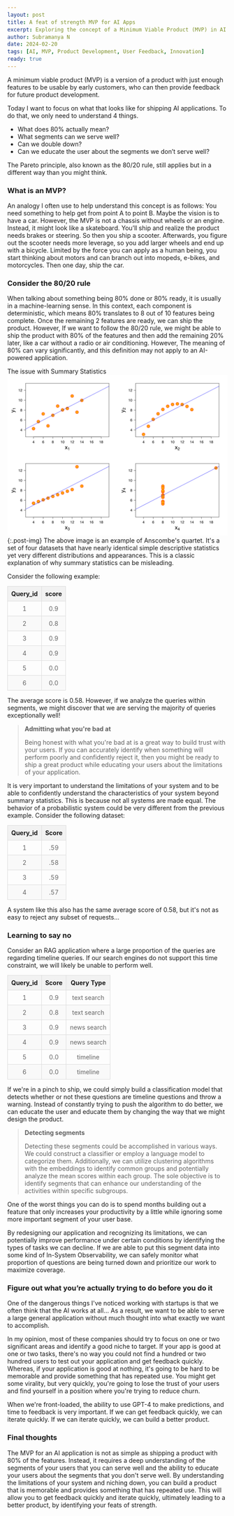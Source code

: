 ```yaml
---
layout: post
title: A feat of strength MVP for AI Apps
excerpt: Exploring the concept of a Minimum Viable Product (MVP) in AI applications, focusing on delivering value by understanding and addressing user needs effectively.
author: Subramanya N
date: 2024-02-20
tags: [AI, MVP, Product Development, User Feedback, Innovation]
ready: true
---
```

A minimum viable product (MVP) is a version of a product with just enough features to be usable by early customers, who can then provide feedback for future product development.

Today I want to focus on what that looks like for shipping AI applications. To do that, we only need to understand 4 things.
- What does 80% actually mean?
- What segments can we serve well?
- Can we double down?
- Can we educate the user about the segments we don’t serve well?

The Pareto principle, also known as the 80/20 rule, still applies but in a different way than you might think.

### What is an MVP?
An analogy I often use to help understand this concept is as follows: You need something to help get from point A to point B. Maybe the vision is to have a car. However, the MVP is not a chassis without wheels or an engine. Instead, it might look like a skateboard. You’ll ship and realize the product needs brakes or steering. So then you ship a scooter. Afterwards, you figure out the scooter needs more leverage, so you add larger wheels and end up with a bicycle. Limited by the force you can apply as a human being, you start thinking about motors and can branch out into mopeds, e-bikes, and motorcycles. Then one day, ship the car.

### Consider the 80/20 rule
When talking about something being  80% done or 80% ready, it is usually in a machine-learning sense. In this context, each component is deterministic, which means 80% translates to  8 out of 10 features being complete. Once the remaining 2 features are ready, we can ship the product. However, If we want to follow the 80/20 rule, we might be able to ship the product with 80% of the features and then add the remaining 20% later, like a car without a radio or air conditioning. However, The meaning of 80% can vary significantly, and this definition may not apply to an AI-powered application.

The issue with Summary Statistics
![Anscombe's quartet](/assets/images/anscombes_quartet.png){:.post-img}
The above image is an example of Anscombe's quartet. It's a set of four datasets that have nearly identical simple descriptive statistics yet very different distributions and appearances. This is a classic explanation of why summary statistics can be misleading.


Consider the following example:

<table class="custom-table">
    <thead>
        <tr>
            <th>Query_id</th>
            <th>score</th>
        </tr>
    </thead>
    <tbody>
        <tr>
            <td>1</td>
            <td>0.9</td>
        </tr>
        <tr>
            <td>2</td>
            <td>0.8</td>
        </tr>
        <tr>
            <td>3</td>
            <td>0.9</td>
        </tr>
        <tr>
            <td>4</td>
            <td>0.9</td>
        </tr>
        <tr>
            <td>5</td>
            <td>0.0</td>
        </tr>
        <tr>
            <td>6</td>
            <td>0.0</td>
        </tr>
    </tbody>
</table>

The average score is 0.58. However, if we analyze the queries within segments, we might discover that we are serving the majority of queries exceptionally well!

> **Admitting what you're bad at**
>
> Being honest with what you're bad at is a great way to build trust with your users. If you can accurately identify when something will perform poorly and confidently reject it, then you might be ready to ship a great product while educating your users about the limitations of your application.

It is very important to understand the limitations of your system and to be able to confidently understand the characteristics of your system beyond summary statistics. This is because not all systems are made equal. The behavior of a probabilistic system could be very different from the previous example. Consider the following dataset:

<table class="custom-table">
    <thead>
        <tr>
            <th>Query_id</th>
            <th>Score</th>
        </tr>
    </thead>
    <tbody>
        <tr>
            <td>1</td>
            <td>.59</td>
        </tr>
        <tr>
            <td>2</td>
            <td>.58</td>
        </tr>
        <tr>
            <td>3</td>
            <td>.59</td>
        </tr>
        <tr>
            <td>4</td>
            <td>.57</td>
        </tr>
    </tbody>
</table>
A system like this also has the same average score of 0.58, but it's not as easy to reject any subset of requests...

### Learning to say no
Consider an RAG application where a large proportion of the queries are regarding timeline queries. If our search engines do not support this time constraint, we will likely be unable to perform well.

<table class="custom-table">
    <thead>
        <tr>
            <th>Query_id</th>
            <th>Score</th>
            <th>Query Type</th>
        </tr>
    </thead>
    <tbody>
        <tr>
            <td>1</td>
            <td>0.9</td>
            <td>text search</td>
        </tr>
        <tr>
            <td>2</td>
            <td>0.8</td>
            <td>text search</td>
        </tr>
        <tr>
            <td>3</td>
            <td>0.9</td>
            <td>news search</td>
        </tr>
        <tr>
            <td>4</td>
            <td>0.9</td>
            <td>news search</td>
        </tr>
        <tr>
            <td>5</td>
            <td>0.0</td>
            <td>timeline</td>
        </tr>
        <tr>
            <td>6</td>
            <td>0.0</td>
            <td>timeline</td>
        </tr>
    </tbody>
</table>

If we're in a pinch to ship, we could simply build a classification model that detects whether or not these questions are timeline questions and throw a warning. Instead of constantly trying to push the algorithm to do better, we can educate the user and educate them by changing the way that we might design the product.

> **Detecting segments**
>
> Detecting these segments could be accomplished in various ways. We could construct a classifier or employ a language model to categorize them. Additionally, we can utilize clustering algorithms with the embeddings to identify common groups and potentially analyze the mean scores within each group. The sole objective is to identify segments that can enhance our understanding of the activities within specific subgroups.

One of the worst things you can do is to spend months building out a feature that only increases your productivity by a little while ignoring some more important segment of your user base.

By redesigning our application and recognizing its limitations, we can potentially improve performance under certain conditions by identifying the types of tasks we can decline. If we are able to put this segment data into some kind of In-System Observability, we can safely monitor what proportion of questions are being turned down and prioritize our work to maximize coverage.

### Figure out what you’re actually trying to do before you do it
One of the dangerous things I've noticed working with startups is that we often think that the AI works at all... As a result, we want to be able to serve a large general application without much thought into what exactly we want to accomplish.

In my opinion, most of these companies should try to focus on one or two significant areas and identify a good niche to target. If your app is good at one or two tasks, there's no way you could not find a hundred or two hundred users to test out your application and get feedback quickly. Whereas, if your application is good at nothing, it's going to be hard to be memorable and provide something that has repeated use. You might get some virality, but very quickly, you're going to lose the trust of your users and find yourself in a position where you're trying to reduce churn.

When we're front-loaded, the ability to use GPT-4 to make predictions, and time to feedback is very important. If we can get feedback quickly, we can iterate quickly. If we can iterate quickly, we can build a better product.

### Final thoughts
The MVP for an AI application is not as simple as shipping a product with 80% of the features. Instead, it requires a deep understanding of the segments of your users that you can serve well and the ability to educate your users about the segments that you don't serve well. By understanding the limitations of your system and niching down, you can build a product that is memorable and provides something that has repeated use. This will allow you to get feedback quickly and iterate quickly, ultimately leading to a better product, by identifying your feats of strength.

<style>
.custom-table {
    width: 100%;
    border-collapse: collapse;
}

.custom-table th, .custom-table td {
    border: 1px solid #ddd;
    padding: 8px;
    text-align: center;
}

.custom-table th {
    background-color: #f2f2f2;
}

.custom-table tr:nth-child(even){background-color: #f9f9f9;}

.custom-table tr:hover {background-color: #ddd;}

.custom-table td {
    color: #666;
}

.custom-table td:nth-child(2) { /* Targeting the score column */
    text-align: center;
}
</style>